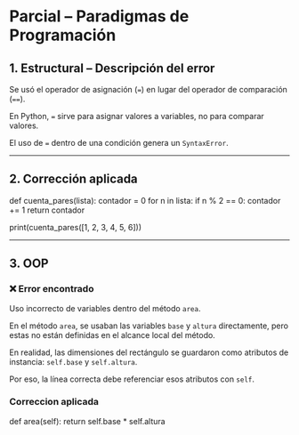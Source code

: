 # Parcial – Paradigmas de Programación

## 1. Estructural – Descripción del error
Se usó el operador de asignación (`=`) en lugar del operador de comparación (`==`).

En Python, `=` sirve para asignar valores a variables, no para comparar valores.

El uso de `=` dentro de una condición genera un `SyntaxError`.

---

## 2. Corrección aplicada


def cuenta_pares(lista):
    contador = 0
    for n in lista:
        if n % 2 == 0:
            contador += 1
    return contador

print(cuenta_pares([1, 2, 3, 4, 5, 6]))


---

## 3. OOP

### ❌ Error encontrado
Uso incorrecto de variables dentro del método `area`.

En el método `area`, se usaban las variables `base` y `altura` directamente, pero estas no están definidas en el alcance local del método.

En realidad, las dimensiones del rectángulo se guardaron como atributos de instancia: `self.base` y `self.altura`.

Por eso, la línea correcta debe referenciar esos atributos con `self`.

### Correccion aplicada

def area(self):
        return self.base * self.altura


